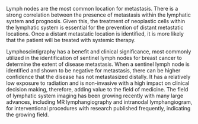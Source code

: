Lymph nodes are the most common location for metastasis. There is a strong correlation between the presence of metastasis within the lymphatic system and prognosis. Given this, the treatment of neoplastic cells within the lymphatic system is essential for the prevention of distant metastatic locations. Once a distant metastatic location is identified, it is more likely that the patient will be treated with systemic therapy.

Lymphoscintigraphy has a benefit and clinical significance, most commonly utilized in the identification of sentinel lymph nodes for breast cancer to determine the extent of disease metastasis. When a sentinel lymph node is identified and shown to be negative for metastasis, there can be higher confidence that the disease has not metastasized distally. It has a relatively low exposure to radiation and is non-invasive with a high impact on clinical decision making, therefore, adding value to the field of medicine. The field of lymphatic system imaging has been growing recently with many large advances, including MR lymphangiography and intranodal lymphangiogram, for interventional procedures with research published frequently, indicating the growing field.